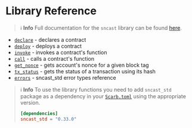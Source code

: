 # Library Reference

> ℹ️ **Info**
> Full documentation for the `sncast` library can be found [here](https://foundry-rs.github.io/starknet-foundry/sncast_std/).

* [`declare`](sncast-library/declare.md) - declares a contract
* [`deploy`](sncast-library/deploy.md) - deploys a contract
* [`invoke`](sncast-library/invoke.md) - invokes a contract's function
* [`call`](sncast-library/call.md) - calls a contract's function
* [`get_nonce`](sncast-library/get_nonce.md) - gets account's nonce for a given block tag
* [`tx_status`](sncast-library/tx_status.md) - gets the status of a transaction using its hash
* [`errors`](sncast-library/errors.md) - sncast_std error types reference

> ℹ️ **Info**
> To use the library functions you need to add `sncast_std` package as a dependency in
> your [`Scarb.toml`](https://docs.swmansion.com/scarb/docs/guides/dependencies.html#adding-a-dependency)
> using the appropriate version.
>```toml
> [dependencies]
> sncast_std = "0.33.0"
> ```
